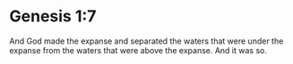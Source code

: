 # Genesis 1:7

And God made the expanse and separated the waters that were under the expanse from the waters that were above the expanse. And it was so.

